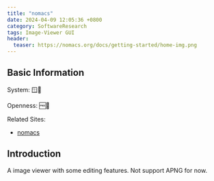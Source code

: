 ```yaml
---
title: "nomacs"
date: 2024-04-09 12:05:36 +0800
category: SoftwareResearch
tags: Image-Viewer GUI
header:
  teaser: https://nomacs.org/docs/getting-started/home-img.png
---
```


## Basic Information

System: 🪟🐧

Openness: 🆓📖

Related Sites:

* [nomacs](https://nomacs.org/)

## Introduction

A image viewer with some editing features. Not support APNG for now.
